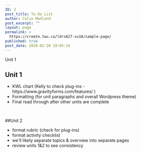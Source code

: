 ```yaml
---
ID: 2
post_title: To-Do List
author: Colin Madland
post_excerpt: ""
layout: page
permalink: >
  https://create.twu.ca/ldrs627-su18/sample-page/
published: true
post_date: 2018-02-20 19:05:14
---
```

Unit 1

<h2>Unit 1</h2>

<ul>
<li>KWL chart (Kelly to check plug-ins -https://www.gravityforms.com/features/ )</li>
<li>Formatting (for unit paragraphs and overall Wordpress theme)</li>
<li>Final read through after other units are complete</li>
</ul>

&nbsp;

##Unit 2

<ul>
    <li>format rubric (check for plug-ins)</li>
    <li>format activity checklist</li>
    <li>we'll likely separate topics &amp; overview into separate pages</li>
    <li>review units 1&amp;2 to see consistency</li>
</ul>